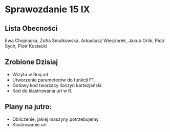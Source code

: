 Sprawozdanie 15 IX
==================

Lista Obecności
---------------

Ewa Chojnacka, Zofia Smulkowska, Arkadiusz Wieczorek, Jakub Orlik, Piotr Sych, Piotr Kostecki

Zrobione Dzisiaj
----------------

* Wizyta w Roq.ad
* Utworzenie parameterów do funkcji F1.
* Gotowy kod tworzacy iloczyn kartezjański.
* Kod do klastrowania url w R.

Plany na jutro:
----------------
* Obliczenie, jakiej maszyny potrzebujemy.
* Klastrowanie url
